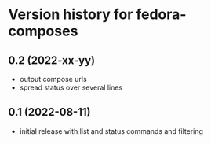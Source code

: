 # Version history for fedora-composes

## 0.2 (2022-xx-yy)
- output compose urls
- spread status over several lines

## 0.1 (2022-08-11)
- initial release with list and status commands and filtering
